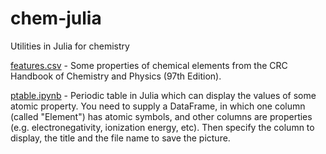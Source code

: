 # chem-julia
Utilities in Julia for chemistry

[features.csv](https://github.com/burubaxair/chem-julia/blob/main/features.csv) - Some properties of chemical elements from the CRC Handbook of Chemistry and Physics (97th Edition).

[ptable.ipynb](https://github.com/burubaxair/chem-julia/blob/main/ptable.ipynb) - Periodic table in Julia which can display the values of some atomic property. You need to supply a DataFrame, in which one column (called "Element") has atomic symbols, and other columns are properties (e.g. electronegativity, ionization energy, etc). Then specify the column to display, the title and the file name to save the picture.  

